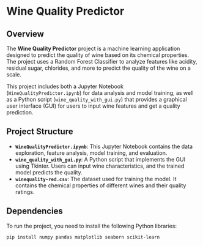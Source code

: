 # Wine Quality Predictor

## Overview

The **Wine Quality Predictor** project is a machine learning application designed to predict the quality of wine based on its chemical properties. The project uses a Random Forest Classifier to analyze features like acidity, residual sugar, chlorides, and more to predict the quality of the wine on a scale.

This project includes both a Jupyter Notebook (`WineQualityPredictor.ipynb`) for data analysis and model training, as well as a Python script (`wine_quality_with_gui.py`) that provides a graphical user interface (GUI) for users to input wine features and get a quality prediction.

## Project Structure

- **`WineQualityPredictor.ipynb`**: This Jupyter Notebook contains the data exploration, feature analysis, model training, and evaluation.
- **`wine_quality_with_gui.py`**: A Python script that implements the GUI using Tkinter. Users can input wine characteristics, and the trained model predicts the quality.
- **`winequality-red.csv`**: The dataset used for training the model. It contains the chemical properties of different wines and their quality ratings.

## Dependencies

To run the project, you need to install the following Python libraries:

```bash
pip install numpy pandas matplotlib seaborn scikit-learn
